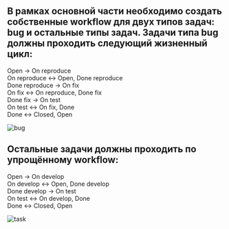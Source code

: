## В рамках основной части необходимо создать собственные workflow для двух типов задач: bug и остальные типы задач. Задачи типа bug должны проходить следующий жизненный цикл:

Open -> On reproduce  
On reproduce <-> Open, Done reproduce  
Done reproduce -> On fix  
On fix <-> On reproduce, Done fix  
Done fix -> On test  
On test <-> On fix, Done  
Done <-> Closed, Open  
 
![bug](https://user-images.githubusercontent.com/93204208/173383020-f35e8e2f-8ee2-4478-8004-8cdaeacc8901.PNG)



## Остальные задачи должны проходить по упрощённому workflow:

Open -> On develop  
On develop <-> Open, Done develop  
Done develop -> On test  
On test <-> On develop, Done  
Done <-> Closed, Open  

![task](https://user-images.githubusercontent.com/93204208/173383035-23cee8ce-a8f7-4ad9-8277-d95801342411.PNG)
